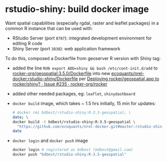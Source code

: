 # rstudio-shiny: build docker image

Want spatial capabilities (especially rgdal, raster and leaflet packages) in a common R instance that can be used with:

- RStudio Server (port `8787`): integrated development environment for editing R code
- Shiny Server (port `3838`): web application framework

To do this, composed a Dockerfile from geoserver R version with Shiny tag:

- added the line `RUN export ADD=shiny && bash /etc/cont-init.d/add` to [rocker-org/geospatial:3.5.0/Dockerfile](https://github.com/rocker-org/geospatial/blob/master/3.5.0/Dockerfile) into new [ecoquants/nrel-docker:rstudio-shiny/Dockerfile](https://github.com/ecoquants/nrel-docker/blob/master/rstudio-shiny/Dockerfile) per [Deploying rocker/geospatial app to rocker/shiny? · Issue #235 · rocker-org/rocker](https://github.com/rocker-org/rocker/issues/235#issuecomment-300065850)

- added other needed packages, eg: `leaflet`, `shinydashboard`

- `docker build` image, which takes ~ 1.5 hrs initially, 15 min for updates:

  ```bash
  # docker rmi bdbest/rstudio-shiny:R-3.5-geospatial; \  
  date; \
  docker build -t bdbest/rstudio-shiny:R-3.5-geospatial \
    "https://github.com/ecoquants/nrel-docker.git#master:rstudio-shiny"; \
  date
  ```

- `docker login` and `docker push` image

  ```bash
  docker login # registered as bdbest (bdbest@gmail.com)
  docker push "bdbest/rstudio-shiny:R-3.5-geospatial"
  ```
